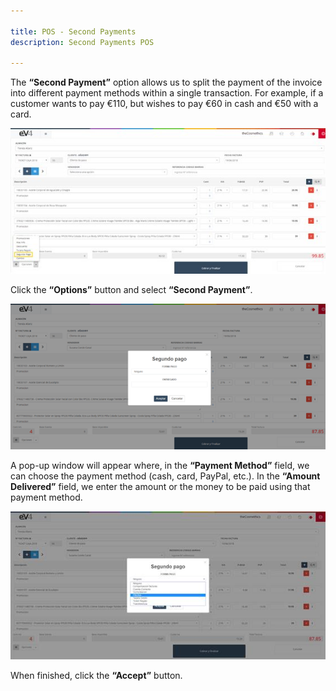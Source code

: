 ```yaml
---

title: POS - Second Payments
description: Second Payments POS

---
```


The **“Second Payment”** option allows us to split the payment of the invoice into different payment methods within a single transaction. For example, if a customer wants to pay €110, but wishes to pay €60 in cash and €50 with a card.

![Image](../../../../assets/primerafactura/segundo1.jpg)

Click the **“Options”** button and select **“Second Payment”**.

![Image](../../../../assets/primerafactura/segundo2.png)

A pop-up window will appear where, in the **“Payment Method”** field, we can choose the payment method (cash, card, PayPal, etc.). In the **“Amount Delivered”** field, we enter the amount or the money to be paid using that payment method.

![Image](../../../../assets/primerafactura/segundo3.jpg)

When finished, click the **“Accept”** button.
